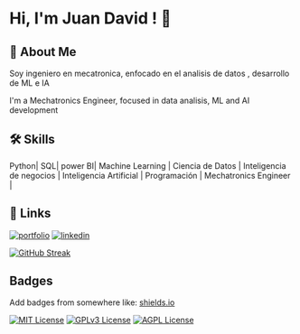 # Hi, I'm Juan David ! 👋
## 🚀 About Me
Soy ingeniero en mecatronica, enfocado en el analisis de datos , desarrollo de ML e IA

I'm a Mechatronics Engineer, focused in data analisis, ML and AI development 
## 🛠 Skills
Python| SQL| power BI| Machine Learning | Ciencia de Datos | Inteligencia de negocios | Inteligencia Artificial | Programación | Mechatronics Engineer |


## 🔗 Links
[![portfolio](https://img.shields.io/badge/my_portfolio-000?style=for-the-badge&logo=ko-fi&logoColor=white)](https://katherineoelsner.com/)
[![linkedin](https://img.shields.io/badge/linkedin-0A66C2?style=for-the-badge&logo=linkedin&logoColor=white)](https://www.linkedin.com/in/juan-david-leal-vera-2921a11b7)

[![GitHub Streak](https://github-readme-streak-stats.herokuapp.com?user=JuanDaleal&theme=violet-punch)](https://git.io/streak-stats)

## Badges

Add badges from somewhere like: [shields.io](https://shields.io/)

[![MIT License](https://img.shields.io/badge/License-MIT-green.svg)](https://choosealicense.com/licenses/mit/)
[![GPLv3 License](https://img.shields.io/badge/License-GPL%20v3-yellow.svg)](https://opensource.org/licenses/)
[![AGPL License](https://img.shields.io/badge/license-AGPL-blue.svg)](http://www.gnu.org/licenses/agpl-3.0)

